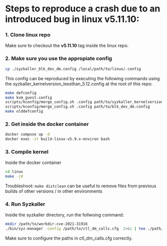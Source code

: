 # Steps to reproduce a crash due to an introduced bug in linux v5.11.10:

### 1. Clone linux repo
Make sure to checkout the **v5.11.10** tag inside the linux repo.

### 2. Make sure you use the appropiate config
```bash
cp ./syzkaller_blk_dev_dm.config /local/path/to/linux/.config
```
This config can be reproduced by executing the following commands using the syzkaller_kernelversion_lessthan_5.12.config at the root of this repo:
```bash
make defconfig
make kvm_guest.config
scripts/kconfig/merge_config.sh .config path/to/syzkaller_kernelversion_lessthan_5.12.config
scripts/kconfig/merge_config.sh .config path/to/blk_dev_dm.config
make olddefconfig
```

### 2. Get inside the docker container
```bash
docker compose up -d
docker exec -it build-linux-v5.9.x-environ bash
```

### 3. Compile kernel
Inside the docker container
```bash
cd linux
make -j8
```

Troubleshoot: 
`make distclean` can be useful to remove files from previous builds of other versions / in other environments

### 4. Run Syzkaller
Inside the syzkaller directory, run the follwoing command:
```bash
mkdir /path/to/workdir-cve-2021-31916
./bin/syz-manager -config /path/to/ctl_dm_calls.cfg  2>&1 | tee ./path/to/workdir-cve-2021-31916/log.log

```

Make sure to configure the paths in ctl_dm_calls.cfg correctly.